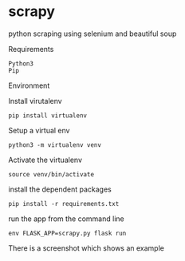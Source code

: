 # scrapy
python scraping using selenium and beautiful soup

Requirements

```
Python3
Pip
```

Environment

Install virutalenv

```pip install virtualenv```

Setup a virtual env

```python3 -m virtualenv venv```

Activate the virtualenv

```source venv/bin/activate```

install the dependent packages

```pip install -r requirements.txt```

run the app from the command line

```env FLASK_APP=scrapy.py flask run```

There is a screenshot which shows an example
